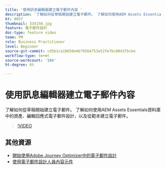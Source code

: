 ```yaml
---
title: '使用訊息編輯器建立電子郵件內容 '
description: '了解如何從草稿開始建立電子郵件。 了解如何使用AEM Assets Essentials資料庫中的資產、編輯回應式電子郵件設計，以及從範本建立電子郵件。 '
kt: 8057
thumbnail: 334150.jpg
feature: 電子郵件設計
doc-type: feature video
team: PM
role: Business Practitioner
level: Beginner
source-git-commit: cd5b1ca18650e4b79564753e52fe7bc00d37bcbe
workflow-type: tm+mt
source-wordcount: '104'
ht-degree: 6%

---
```



# 使用訊息編輯器建立電子郵件內容

了解如何從草稿開始建立電子郵件。 了解如何使用AEM Assets Essentials資料庫中的資產、編輯回應式電子郵件設計，以及從範本建立電子郵件。

>[!VIDEO](https://video.tv.adobe.com/v/334150?quality=12)

## 其他資源

* [開始使用Adobe Journey Optimizer中的電子郵件設計](https://experienceleague.adobe.com/docs/journey-optimizer/using/create-messages/email-designer/design-emails.html)
* [使用電子郵件設計人員內容元件](https://experienceleague.adobe.com/docs/journey-optimizer/using/create-messages/email-designer/design-emails.html)
